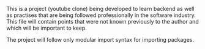 This is a project (youtube clone) being developed to learn backend as well as practises that are being followed professionally in the software industry. This file will contain points that were not known previously to the author and which will be important to keep.

The project will follow only modular import syntax for importing packages.

